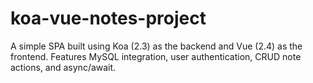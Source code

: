 # koa-vue-notes-project
A simple SPA built using Koa (2.3) as the backend and Vue (2.4) as the frontend. Features MySQL integration, user authentication, CRUD note actions, and async/await.
